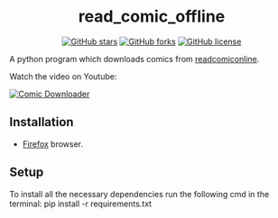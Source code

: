 <h1 align="center">read_comic_offline</h2>

<div align="center">
<a href="https://github.com/shibi391/read_comic_offline/stargazers"><img alt="GitHub stars" src="https://img.shields.io/github/stars/shibi391/read_comic_offline"></a>
<a href="https://github.com/shibi391/read_comic_offline/network"><img alt="GitHub forks" src="https://img.shields.io/github/forks/shibi391/read_comic_offline"></a>
<a href="https://github.com/shibi391/read_comic_offline/blob/master/LICENSE"><img alt="GitHub license" src="https://img.shields.io/github/license/shibi391/read_comic_offline"></a>
</div>

A python program which downloads comics from [readcomiconline](https://readcomiconline.to/).

Watch the video on Youtube:

[![Comic Downloader](https://img.youtube.com/vi/nT8DdCQtKao/0.jpg)](https://www.youtube.com/watch?v=nT8DdCQtKao)

## Installation

- [Firefox](https://www.mozilla.org/en-US/firefox/new/) browser.

## Setup

To install all the necessary dependencies run the following cmd in the terminal:
    pip install -r requirements.txt